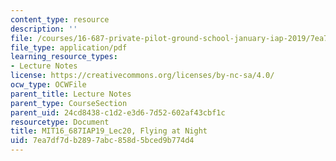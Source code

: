 ```yaml
---
content_type: resource
description: ''
file: /courses/16-687-private-pilot-ground-school-january-iap-2019/7ea7df7db2897abc858d5bced9b774d4_MIT16_687IAP19_Lec20.pdf
file_type: application/pdf
learning_resource_types:
- Lecture Notes
license: https://creativecommons.org/licenses/by-nc-sa/4.0/
ocw_type: OCWFile
parent_title: Lecture Notes
parent_type: CourseSection
parent_uid: 24cd8438-c1d2-e3d6-7d52-602af43cbf1c
resourcetype: Document
title: MIT16_687IAP19_Lec20, Flying at Night
uid: 7ea7df7d-b289-7abc-858d-5bced9b774d4
---
```

